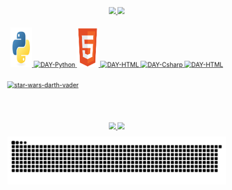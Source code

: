
<div align="center">
  <a href="https://github.com/d4yane">
  <img height="180em" src="https://github-readme-stats.vercel.app/api?username=d4yane&show_icons=true&theme=tokyonight&include_all_commits=true&count_private=true"/>
  <img height="180em" src="https://github-readme-stats.vercel.app/api/top-langs/?username=d4yane&layout=compact&langs_count=7&theme=tokyonight"/>
</div>
  
  ##
  
<div align="center">
  <img height="90em" alt="DAY-Python" height="10" width="50" src="https://raw.githubusercontent.com/devicons/devicon/master/icons/python/python-original.svg">
  <img height="90em" alt="DAY-Python" height="10" width="50" src="https://icongr.am/devicon/mysql-original.svg?size=127&color=currentColor&colored=false.svg">
  <img height="90em" alt="DAY-HTML" height="10" width="50" src="https://raw.githubusercontent.com/devicons/devicon/master/icons/html5/html5-original.svg">
  <img height="90em" alt="DAY-HTML" height="10" width="50" src="https://icongr.am/devicon/c-original.svg?size=127&color=currentColor.svg">     
  <img height="90em" alt="DAY-Csharp" height="10" width="50" src="https://cdn.jsdelivr.net/gh/devicons/devicon/icons/cplusplus/cplusplus-original.svg">
  <img height="90em" alt="DAY-HTML" height="10" width="50"src="https://cdn.jsdelivr.net/gh/devicons/devicon/icons/figma/figma-original.svg">
</div>

##
  
![star-wars-darth-vader](https://user-images.githubusercontent.com/71047377/173170857-137a199c-1a4e-45ec-8fd6-c9f8fe163fb4.gif)
  
  
</div>
<div align="center">
  <img height="80em" a href="https://www.linkedin.com/in/dayane-ramos/" target="_blank"><img src="https://img.shields.io/badge/-LinkedIn-%230077B5?style=for-the-badge&logo=linkedin&logoColor=white" target="_blank"/>
  <img height="80em" a href = "mailto:d4yaneramos@gmail.com"><img src="https://img.shields.io/badge/-Gmail-%23333?style=for-the-badge&logo=gmail&logoColor=white" target="_blank"><//>
</div>
 
  
<div align="center">  
  
![Snake animation](https://github.com/d4yane/d4yane/blob/output/github-contribution-grid-snake.svg)
</div>


